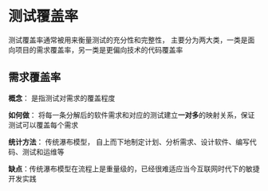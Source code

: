 # 测试覆盖率

 测试覆盖率通常被用来衡量测试的充分性和完整性， 主要分为两大类，一类是面向项目的需求覆盖率，另一类是更偏向技术的代码覆盖率 

## 需求覆盖率

**概念**： 是指测试对需求的覆盖程度

**如何做**： 将每一条分解后的软件需求和对应的测试建立**一对多**的映射关系，保证测试可以覆盖每个需求

**统计方法**： 传统瀑布模型， 自上而下地制定计划、分析需求、设计软件、编写代码、测试和运维等

**缺点**：传统瀑布模型在流程上是重量级的，已经很难适应当今互联网时代下的敏捷开发实践 

 

